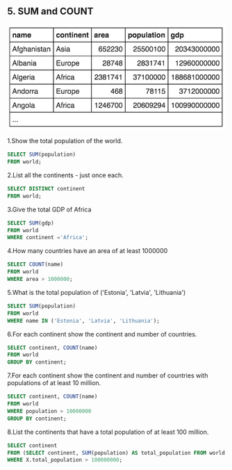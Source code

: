 ## 5. SUM and COUNT
![](../images/SUM_and_COUNT_pic_1.png)

1.Show the total population of the world.
```sql
SELECT SUM(population)
FROM world;
```

2.List all the continents - just once each.
```sql
SELECT DISTINCT continent
FROM world;
```

3.Give the total GDP of Africa
```sql
SELECT SUM(gdp)
FROM world
WHERE continent ='Africa';
```

4.How many countries have an area of at least 1000000
```sql
SELECT COUNT(name)
FROM world
WHERE area > 1000000;
```

5.What is the total population of ('Estonia', 'Latvia', 'Lithuania')
```sql
SELECT SUM(population)
FROM world
WHERE name IN ('Estonia', 'Latvia', 'Lithuania');
```

6.For each continent show the continent and number of countries.
```sql
SELECT continent, COUNT(name)
FROM world
GROUP BY continent;
```

7.For each continent show the continent and number of countries with populations of at least 10 million.
```sql
SELECT continent, COUNT(name)
FROM world
WHERE population > 10000000 
GROUP BY continent;
```

8.List the continents that have a total population of at least 100 million.
```sql
SELECT continent
FROM (SELECT continent, SUM(population) AS total_population FROM world GROUP BY CONTINENT) AS X
WHERE X.total_population > 100000000;
```